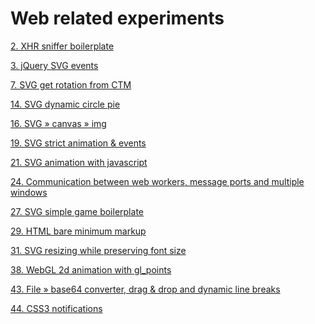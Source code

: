 <link href="http://bennedich.github.com/main.css" rel="stylesheet"></link>
<h1>Web related experiments</h1>


<p><a href="http://bennedich.github.com/web-playground/experiments/test2_xhrSniffer.html">2. XHR sniffer boilerplate</a></p>
<p><a href="http://bennedich.github.com/web-playground/experiments/test3_svg_jQuerySVG_events.html">3. jQuery SVG events</a></p>
<p><a href="http://bennedich.github.com/web-playground/experiments/test7_svg_getRotationFromCTM.html">7. SVG get rotation from CTM</a></p>
<p><a href="http://bennedich.github.com/web-playground/experiments/test14_svg_dynamicPartialCircle.html">14. SVG dynamic circle pie</a></p>
<p><a href="http://bennedich.github.com/web-playground/experiments/test16_svg2canvas2img.html">16. SVG &raquo; canvas &raquo; img</a></p>
<p><a href="http://bennedich.github.com/web-playground/experiments/test19_svg_strictSvgAnimAndEvt.html">19. SVG strict animation & events</a></p>
<p><a href="http://bennedich.github.com/web-playground/experiments/test21_svg_animation.html">21. SVG animation with javascript</a></p>
<p><a href="http://bennedich.github.com/web-playground/experiments/test24_sharedWorkers_messagePorts_multipleWindows_main.html">24. Communication between web workers, message ports and multiple windows</a></p>
<p><a href="http://bennedich.github.com/web-playground/experiments/test27_svg_simpleGameBoilerplate.html">27. SVG simple game boilerplate</a></p>
<p><a href="http://bennedich.github.com/web-playground/experiments/test29_html_bare_minimum.html">29. HTML bare minimum markup</a></p>
<p><a href="http://bennedich.github.com/web-playground/experiments/test31_svg_resize_preserve_font.html">31. SVG resizing while preserving font size</a></p>
<p><a href="http://bennedich.github.com/web-playground/experiments/test38_webgl.html">38. WebGL 2d animation with gl_points</a></p>
<p><a href="http://bennedich.github.com/web-playground/experiments/test43_dragDrop_file2base64.html">43. File &raquo; base64 converter, drag & drop and dynamic line breaks</a></p>
<p><a href="http://bennedich.github.com/web-playground/experiments/test44_css3_notifications.html">44. CSS3 notifications</a></p>
